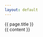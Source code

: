```yaml
---
layout: default
---
```


<div class="max-w-4xl min-h-screen p-6 py-24 mx-auto bg-white">
  <div class="text-5xl font-extrabold text-center">
    {{ page.title }}
  </div>
  
  <div class="mt-3 prose lg:prose-xl">
    {{ content }}
  </div>
</div>
